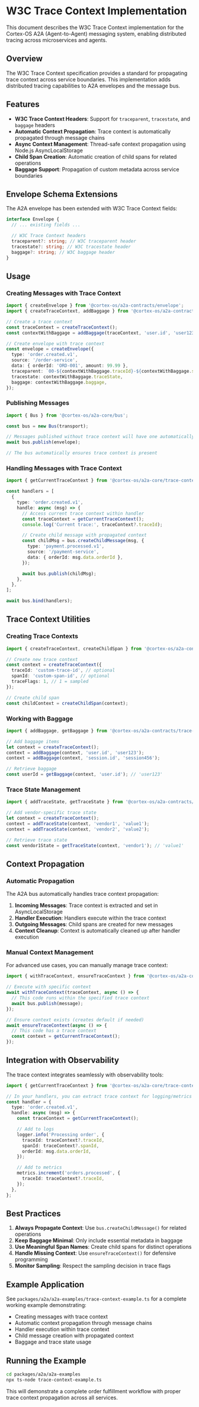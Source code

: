 # W3C Trace Context Implementation

This document describes the W3C Trace Context implementation for the Cortex-OS A2A (Agent-to-Agent) messaging system, enabling distributed tracing across microservices and agents.

## Overview

The W3C Trace Context specification provides a standard for propagating trace context across service boundaries. This implementation adds distributed tracing capabilities to A2A envelopes and the message bus.

## Features

- **W3C Trace Context Headers**: Support for `traceparent`, `tracestate`, and `baggage` headers
- **Automatic Context Propagation**: Trace context is automatically propagated through message chains
- **Async Context Management**: Thread-safe context propagation using Node.js AsyncLocalStorage
- **Child Span Creation**: Automatic creation of child spans for related operations
- **Baggage Support**: Propagation of custom metadata across service boundaries

## Envelope Schema Extensions

The A2A envelope has been extended with W3C Trace Context fields:

```typescript
interface Envelope {
  // ... existing fields ...

  // W3C Trace Context headers
  traceparent?: string; // W3C traceparent header
  tracestate?: string; // W3C tracestate header
  baggage?: string; // W3C baggage header
}
```

## Usage

### Creating Messages with Trace Context

```typescript
import { createEnvelope } from '@cortex-os/a2a-contracts/envelope';
import { createTraceContext, addBaggage } from '@cortex-os/a2a-contracts/trace-context';

// Create a trace context
const traceContext = createTraceContext();
const contextWithBaggage = addBaggage(traceContext, 'user.id', 'user123');

// Create envelope with trace context
const envelope = createEnvelope({
  type: 'order.created.v1',
  source: '/order-service',
  data: { orderId: 'ORD-001', amount: 99.99 },
  traceparent: `00-${contextWithBaggage.traceId}-${contextWithBaggage.spanId}-${contextWithBaggage.traceFlags.toString(16)}`,
  tracestate: contextWithBaggage.traceState,
  baggage: contextWithBaggage.baggage,
});
```

### Publishing Messages

```typescript
import { Bus } from '@cortex-os/a2a-core/bus';

const bus = new Bus(transport);

// Messages published without trace context will have one automatically created
await bus.publish(envelope);

// The bus automatically ensures trace context is present
```

### Handling Messages with Trace Context

```typescript
import { getCurrentTraceContext } from '@cortex-os/a2a-core/trace-context-manager';

const handlers = [
  {
    type: 'order.created.v1',
    handle: async (msg) => {
      // Access current trace context within handler
      const traceContext = getCurrentTraceContext();
      console.log('Current trace:', traceContext?.traceId);

      // Create child message with propagated context
      const childMsg = bus.createChildMessage(msg, {
        type: 'payment.processed.v1',
        source: '/payment-service',
        data: { orderId: msg.data.orderId },
      });

      await bus.publish(childMsg);
    },
  },
];

await bus.bind(handlers);
```

## Trace Context Utilities

### Creating Trace Contexts

```typescript
import { createTraceContext, createChildSpan } from '@cortex-os/a2a-contracts/trace-context';

// Create new trace context
const context = createTraceContext({
  traceId: 'custom-trace-id', // optional
  spanId: 'custom-span-id', // optional
  traceFlags: 1, // 1 = sampled
});

// Create child span
const childContext = createChildSpan(context);
```

### Working with Baggage

```typescript
import { addBaggage, getBaggage } from '@cortex-os/a2a-contracts/trace-context';

// Add baggage items
let context = createTraceContext();
context = addBaggage(context, 'user.id', 'user123');
context = addBaggage(context, 'session.id', 'session456');

// Retrieve baggage
const userId = getBaggage(context, 'user.id'); // 'user123'
```

### Trace State Management

```typescript
import { addTraceState, getTraceState } from '@cortex-os/a2a-contracts/trace-context';

// Add vendor-specific trace state
let context = createTraceContext();
context = addTraceState(context, 'vendor1', 'value1');
context = addTraceState(context, 'vendor2', 'value2');

// Retrieve trace state
const vendor1State = getTraceState(context, 'vendor1'); // 'value1'
```

## Context Propagation

### Automatic Propagation

The A2A bus automatically handles trace context propagation:

1. **Incoming Messages**: Trace context is extracted and set in AsyncLocalStorage
2. **Handler Execution**: Handlers execute within the trace context
3. **Outgoing Messages**: Child spans are created for new messages
4. **Context Cleanup**: Context is automatically cleaned up after handler execution

### Manual Context Management

For advanced use cases, you can manually manage trace context:

```typescript
import { withTraceContext, ensureTraceContext } from '@cortex-os/a2a-core/trace-context-manager';

// Execute with specific context
await withTraceContext(traceContext, async () => {
  // This code runs within the specified trace context
  await bus.publish(message);
});

// Ensure context exists (creates default if needed)
await ensureTraceContext(async () => {
  // This code has a trace context
  const context = getCurrentTraceContext();
});
```

## Integration with Observability

The trace context integrates seamlessly with observability tools:

```typescript
import { getCurrentTraceContext } from '@cortex-os/a2a-core/trace-context-manager';

// In your handlers, you can extract trace context for logging/metrics
const handler = {
  type: 'order.created.v1',
  handle: async (msg) => {
    const traceContext = getCurrentTraceContext();

    // Add to logs
    logger.info('Processing order', {
      traceId: traceContext?.traceId,
      spanId: traceContext?.spanId,
      orderId: msg.data.orderId,
    });

    // Add to metrics
    metrics.increment('orders.processed', {
      traceId: traceContext?.traceId,
    });
  },
};
```

## Best Practices

1. **Always Propagate Context**: Use `bus.createChildMessage()` for related operations
2. **Keep Baggage Minimal**: Only include essential metadata in baggage
3. **Use Meaningful Span Names**: Create child spans for distinct operations
4. **Handle Missing Context**: Use `ensureTraceContext()` for defensive programming
5. **Monitor Sampling**: Respect the sampling decision in trace flags

## Example Application

See `packages/a2a/a2a-examples/trace-context-example.ts` for a complete working example demonstrating:

- Creating messages with trace context
- Automatic context propagation through message chains
- Handler execution within trace context
- Child message creation with propagated context
- Baggage and trace state usage

## Running the Example

```bash
cd packages/a2a/a2a-examples
npx ts-node trace-context-example.ts
```

This will demonstrate a complete order fulfillment workflow with proper trace context propagation across all services.
